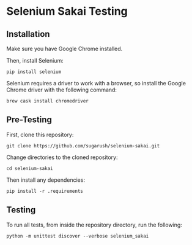 # Selenium Sakai Testing

## Installation

Make sure you have Google Chrome installed.

Then, install Selenium:

`pip install selenium`

Selenium requires a driver to work with a browser, so install the Google Chrome driver with the following command:

`brew cask install chromedriver`

## Pre-Testing

First, clone this repository:

`git clone https://github.com/sugarush/selenium-sakai.git`

Change directories to the cloned repository:

`cd selenium-sakai`

Then install any dependencies:

`pip install -r .requirements`

## Testing

To run all tests, from inside the repository directory, run the following:

`python -m unittest discover --verbose selenium_sakai`
